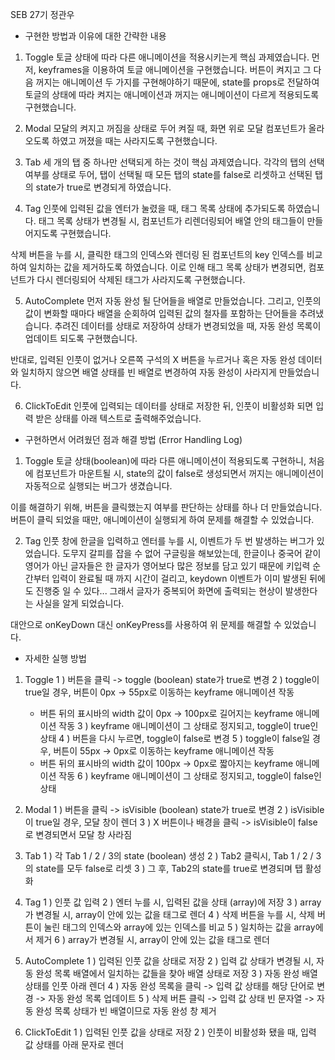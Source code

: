 SEB 27기 정관우

- 구현한 방법과 이유에 대한 간략한 내용
1. Toggle
토글 상태에 따라 다른 애니메이션을 적용시키는게 핵심 과제였습니다.
먼저, keyframes을 이용하여 토글 애니메이션을 구현했습니다. 버튼이 켜지고 그 다음 꺼지는 애니메이션 두 가지를 구현해야하기 때문에, state를 props로 전달하여 토글의 상태에 따라 켜지는 애니메이션과 꺼지는 애니메이션이 다르게 적용되도록 구현했습니다.

2. Modal
모달의 켜지고 꺼짐을 상태로 두어 켜질 때, 화면 위로 모달 컴포넌트가 올라오도록 하였고 꺼졌을 때는 사라지도록 구현했습니다. 

3. Tab
세 개의 탭 중 하나만 선택되게 하는 것이 핵심 과제였습니다.
각각의 탭의 선택 여부를 상태로 두어, 탭이 선택될 때 모든 탭의 state를 false로 리셋하고 선택된 탭의 state가 true로 변경되게 하였습니다.

4. Tag
인풋에 입력된 값을 엔터가 눌렸을 때, 태그 목록 상태에 추가되도록 하였습니다. 태그 목록 상태가 변경될 시, 컴포넌트가 리렌더링되어 배열 안의 태그들이 만들어지도록 구현했습니다. 

삭제 버튼을 누를 시, 클릭한 태그의 인덱스와 렌더링 된 컴포넌트의 key 인덱스를 비교하여 일치하는 값을 제거하도록 하였습니다. 이로 인해 태그 목록 상태가 변경되면, 컴포넌트가 다시 렌더링되어 삭제된 태그가 사라지도록 구현했습니다.

5. AutoComplete
먼저 자동 완성 될 단어들을 배열로 만들었습니다. 그리고, 인풋의 값이 변화할 때마다 배열을 순회하여 입력된 값의 철자를 포함하는 단어들을 추려냈습니다. 추려진 데이터를 상태로 저장하여 상태가 변경되었을 때, 자동 완성 목록이 업데이트 되도록 구현했습니다. 

반대로, 입력된 인풋이 없거나 오른쪽 구석의 X 버튼을 누르거나 혹은 자동 완성 데이터와 일치하지 않으면 배열 상태를 빈 배열로 변경하여 자동 완성이 사라지게 만들었습니다.

6. ClickToEdit
인풋에 입력되는 데이터를 상태로 저장한 뒤, 인풋이 비활성화 되면 입력 받은 상태를 아래 텍스트로 출력해주었습니다.

- 구현하면서 어려웠던 점과 해결 방법 (Error Handling Log)
1. Toggle
토글 상태(boolean)에 따라 다른 애니메이션이 적용되도록 구현하니, 처음에 컴포넌트가 마운트될 시, state의 값이 false로 생성되면서 꺼지는 애니메이션이 자동적으로 실행되는 버그가 생겼습니다. 

이를 해결하기 위해, 버튼을 클릭했는지 여부를 판단하는 상태를 하나 더 만들었습니다. 버튼이 클릭 되었을 때만, 애니메이션이 실행되게 하여 문제를 해결할 수 있었습니다.

2. Tag
인풋 창에 한글을 입력하고 엔터를 누를 시, 이벤트가 두 번 발생하는 버그가 있었습니다. 도무지 갈피를 잡을 수 없어 구글링을 해보았는데, 한글이나 중국어 같이 영어가 아닌 글자들은 한 글자가 영어보다 많은 정보를 담고 있기 때문에 키입력 순간부터 입력이 완료될 때 까지 시간이 걸리고, keydown 이벤트가 이미 발생된 뒤에도 진행중 일 수 있다... 그래서 글자가 중복되어 화면에 출력되는 현상이 발생한다는 사실을 알게 되었습니다.

대안으로 onKeyDown 대신 onKeyPress를 사용하여 위 문제를 해결할 수 있었습니다.

- 자세한 실행 방법
1. Toggle 
    1 ) 버튼을 클릭 -> toggle (boolean) state가 true로 변경
    2 ) toggle이 true일 경우, 버튼이 0px -> 55px로 이동하는 keyframe 애니메이션 작동
    + 버튼 뒤의 표시바의 width 값이 0px -> 100px로 길어지는 keyframe 애니메이션 작동
    3 ) keyframe 애니메이션이 그 상태로 정지되고, toggle이 true인 상태
    4 ) 버튼을 다시 누르면, toggle이 false로 변경
    5 ) toggle이 false일 경우, 버튼이 55px -> 0px로 이동하는 keyframe 애니메이션 작동
    + 버튼 뒤의 표시바의 width 값이 100px -> 0px로 짧아지는 keyframe 애니메이션 작동
    6 ) keyframe 애니메이션이 그 상태로 정지되고, toggle이 false인 상태

2. Modal
    1 ) 버튼을 클릭 -> isVisible (boolean) state가 true로 변경
    2 ) isVisible이 true일 경우, 모달 창이 렌더
    3 ) X 버튼이나 배경을 클릭 -> isVisible이 false로 변경되면서 모달 창 사라짐

3. Tab
    1 ) 각 Tab 1 / 2 / 3의 state (boolean) 생성
    2 ) Tab2 클릭시, Tab 1 / 2 / 3의 state를 모두 false로 리셋
    3 ) 그 후, Tab2의 state를 true로 변경되며 탭 활성화

4. Tag
    1 ) 인풋 값 입력
    2 ) 엔터 누를 시, 입력된 값을 상태 (array)에 저장
    3 ) array가 변경될 시, array이 안에 있는 값을 태그로 렌더
    4 ) 삭제 버튼을 누를 시, 삭제 버튼이 눌린 태그의 인덱스와 array에 있는 인덱스를 비교
    5 ) 일치하는 값을 array에서 제거
    6 ) array가 변경될 시, array이 안에 있는 값을 태그로 렌더

5. AutoComplete
    1 ) 입력된 인풋 값을 상태로 저장
    2 ) 입력 값 상태가 변경될 시, 자동 완성 목록 배열에서 일치하는 값들을 찾아 배열 상태로 저장
    3 ) 자동 완성 배열 상태를 인풋 아래 렌더
    4 ) 자동 완성 목록을 클릭 -> 입력 값 상태를 해당 단어로 변경 -> 자동 완성 목록 업데이트
    5 ) 삭제 버튼 클릭 -> 입력 값 상태 빈 문자열 -> 자동 완성 목록 상태가 빈 배열이므로 자동 완성 창 제거

6. ClickToEdit
    1 ) 입력된 인풋 값을 상태로 저장
    2 ) 인풋이 비활성화 됐을 때, 입력 값 상태를 아래 문자로 렌더